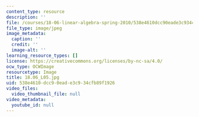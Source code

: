 ```yaml
---
content_type: resource
description: ''
file: /courses/18-06-linear-algebra-spring-2010/538e4610dcc90eade3c934cfb89f1926_18.06_L05.jpg
file_type: image/jpeg
image_metadata:
  caption: ''
  credit: ''
  image-alt: ''
learning_resource_types: []
license: https://creativecommons.org/licenses/by-nc-sa/4.0/
ocw_type: OCWImage
resourcetype: Image
title: 18.06_L05.jpg
uid: 538e4610-dcc9-0ead-e3c9-34cfb89f1926
video_files:
  video_thumbnail_file: null
video_metadata:
  youtube_id: null
---
```

